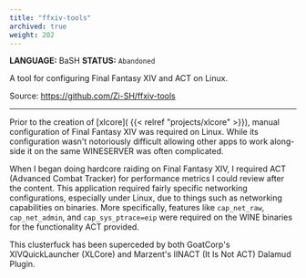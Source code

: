 ```yaml
---
title: "ffxiv-tools"
archived: true
weight: 202
---
```

**LANGUAGE:** BaSH
**STATUS:** `Abandoned`

A tool for configuring Final Fantasy XIV and ACT on Linux.

Source: https://github.com/Zi-SH/ffxiv-tools
<!--more-->
---

Prior to the creation of [xlcore]( {{< relref "projects/xlcore" >}}), manual configuration of Final Fantasy XIV was required on Linux. While its configuration wasn't notoriously difficult allowing other apps to work along-side it on the same WINESERVER was often complicated. 

When I began doing hardcore raiding on Final Fantasy XIV, I required ACT (Advanced Combat Tracker) for performance metrics I could review after the content. This application required fairly specific networking configurations, especially under Linux, due to things such as networking capabilities on binaries. More specifically, features like `cap_net_raw`, `cap_net_admin`, and `cap_sys_ptrace=eip` were required on the WINE binaries for the functionality ACT provided.

This clusterfuck has been superceded by both GoatCorp's XIVQuickLauncher (XLCore) and Marzent's IINACT (It Is Not ACT) Dalamud Plugin.